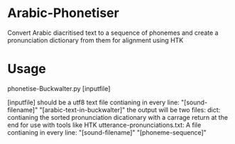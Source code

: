 # Arabic-Phonetiser
Convert Arabic diacritised text to a sequence of phonemes and create a pronunciation dictionary from them for alignment using HTK

# Usage
  phonetise-Buckwalter.py [inputfile]

[inputfile] should be a utf8 text file contianing in every line: "[sound-filename]" "[arabic-text-in-buckwalter]"
the output will be two files:
dict: contianing the sorted pronunciation dicationary with a carrage return at the end for use with tools like HTK
utterance-pronunciations.txt: A file contianing in every line: "[sound-filename]" "[phoneme-sequence]"
